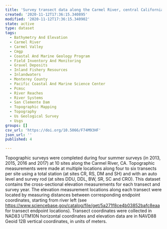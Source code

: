 ```yaml
---
title: 'Survey transect data along the Carmel River, central California, 2013 to 2017'
created: '2020-11-12T17:36:15.340895'
modified: '2020-11-12T17:36:15.340902'
state: active
type: dataset
tags:
  - Bathymetry And Elevation
  - Carmel River
  - Carmel Valley
  - Cmgp
  - Coastal And Marine Geology Program
  - Field Inventory And Monitoring
  - Gravel Deposits
  - Inland Fishery Resources
  - Inlandwaters
  - Monterey County
  - Pacific Coastal And Marine Science Center
  - Pcmsc
  - River Reaches
  - River Systems
  - San Clemente Dam
  - Topographic Mapping
  - Topography
  - Us Geological Survey
  - Usgs
groups: []
csv_url: 'https://doi.org/10.5066/F74M93HF'
json_url: ''
published: 4

---
```

Topographic surveys were completed during four summer surveys (in 2013, 2015, 2016 and 2017) at 10 sites along the Carmel River, CA. Topographic measurements were made at multiple locations along four to six transects per site using a total station (at sites CR, RS, DM and SH) and with an auto level and survey rod (at sites DDU, DDL, BW, SR, SC and CRO). This dataset contains the cross-sectional elevation measurements for each transect and survey year. The elevation measurement locations along each transect were located by measuring distances between corresponding endpoint coordinates, starting from river left (see https://www.sciencebase.gov/catalog/file/get/5a271f8ce4b03852bafc8eaa for transect endpoint locations). Transect coordinates were collected in NAD83 UTM10N horizontal coordinates and elevation data are in NAVD88 Geoid 12B vertical coordinates, in units of meters.
